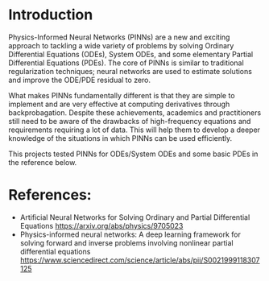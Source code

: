# Introduction
 
Physics-Informed Neural Networks (PINNs) are a new and exciting approach to tackling a wide variety of problems by solving Ordinary Differential Equations (ODEs), System ODEs, and some elementary Partial Differential Equations (PDEs). The core of PINNs is similar to traditional regularization techniques; neural networks are used to estimate solutions and improve the ODE/PDE residual to zero.

What makes PINNs fundamentally different is that they are simple to implement and are very effective at computing derivatives through backprobagation. Despite these achievements, academics and practitioners still need to be aware of the drawbacks of high-frequency equations and requirements requiring a lot of data. This will help them to develop a deeper knowledge of the situations in which PINNs can be used efficiently. 

This projects tested PINNs for ODEs/System ODEs and some basic PDEs in the reference below. 

# References:

- Artificial Neural Networks for Solving Ordinary and Partial Differential Equations https://arxiv.org/abs/physics/9705023
- Physics-informed neural networks: A deep learning framework for solving forward and inverse problems involving nonlinear partial differential equations https://www.sciencedirect.com/science/article/abs/pii/S0021999118307125

